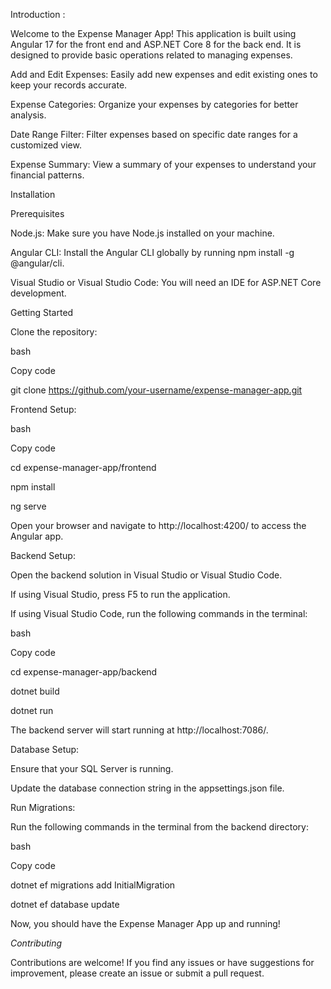 Introduction :

Welcome to the Expense Manager App! This application is built using Angular 17 for the front end and ASP.NET Core 8 for the back end. It is designed to provide basic operations related to managing expenses.

Add and Edit Expenses: Easily add new expenses and edit existing ones to keep your records accurate.

Expense Categories: Organize your expenses by categories for better analysis.

Date Range Filter: Filter expenses based on specific date ranges for a customized view.

Expense Summary: View a summary of your expenses to understand your financial patterns.


Installation

Prerequisites

Node.js: Make sure you have Node.js installed on your machine.

Angular CLI: Install the Angular CLI globally by running npm install -g @angular/cli.

Visual Studio or Visual Studio Code: You will need an IDE for ASP.NET Core development.

Getting Started

Clone the repository:


bash

Copy code

git clone https://github.com/your-username/expense-manager-app.git



Frontend Setup:


bash

Copy code

cd expense-manager-app/frontend

npm install

ng serve

Open your browser and navigate to http://localhost:4200/ to access the Angular app.



Backend Setup:

Open the backend solution in Visual Studio or Visual Studio Code.

If using Visual Studio, press F5 to run the application.

If using Visual Studio Code, run the following commands in the terminal:

bash

Copy code

cd expense-manager-app/backend

dotnet build

dotnet run

The backend server will start running at http://localhost:7086/.


Database Setup:

Ensure that your SQL Server is running.

Update the database connection string in the appsettings.json file.

Run Migrations:

Run the following commands in the terminal from the backend directory:



bash

Copy code

dotnet ef migrations add InitialMigration

dotnet ef database update

Now, you should have the Expense Manager App up and running!


*Contributing*

Contributions are welcome! If you find any issues or have suggestions for improvement, please create an issue or submit a pull request.


